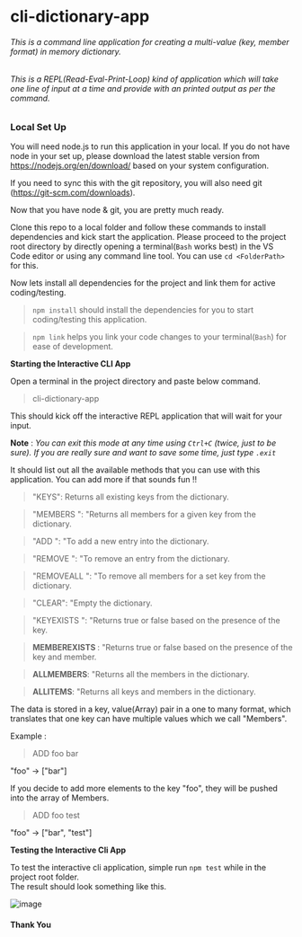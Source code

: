 # cli-dictionary-app

###### This is a command line application for creating a multi-value (key, member format) in memory dictionary.
###### This is a REPL(Read-Eval-Print-Loop) kind of application which will take one line of input at a time and provide with an printed output as per the command.

### Local Set Up

You will need node.js to run this application in your local. If you do not have node in your set up, please download the latest stable version from https://nodejs.org/en/download/ based on your system configuration.

If you need to sync this with the git repository, you will also need git (https://git-scm.com/downloads). 

Now that you have node & git, you are pretty much ready.

Clone this repo to a local folder and follow these commands to install dependencies and kick start the application.
Please proceed to the project root directory by directly opening a terminal(`Bash` works best) in the VS Code editor or using any command line tool. 
You can use `cd <FolderPath>` for this.

Now lets install all dependencies for the project and link them for active coding/testing.

> `npm install` should install the dependencies for you to start coding/testing this application.

> `npm link` helps you link your code changes to your terminal(`Bash`) for ease of development.

**Starting the Interactive CLI App**

Open a terminal in the project directory and paste below command.

> cli-dictionary-app

This should kick off the interactive REPL application that will wait for your input. 

**Note** : *You can exit this mode at any time using `Ctrl+C` (twice, just to be sure). If you are really sure and want to save some time, just type `.exit`*

It should list out all the available methods that you can use with this application. You can add more if that sounds fun !!

>"KEYS": Returns all existing keys from the dictionary.
  
>"MEMBERS <key>": "Returns all members for a given key from the dictionary.
  
>"ADD <key> <member>": "To add a new entry into the dictionary.
  
>"REMOVE <key> <member>": "To remove an entry from the dictionary.
  
>"REMOVEALL <key>": "To remove all members for a set key from the dictionary.
  
>"CLEAR": "Empty the dictionary.
  
>"KEYEXISTS <key>": "Returns true or false based on the presence of the key.
  
>**MEMBEREXISTS <key> <member>**: "Returns true or false based on the presence of the key and member.
  
>**ALLMEMBERS**: "Returns all the members in the dictionary.
  
>**ALLITEMS**: "Returns all keys and members in the dictionary.

The data is stored in a key, value(Array<String>) pair in a one to many format, which translates that one key can have multiple values which we call "Members".

Example : 

>ADD foo bar 

"foo" -> ["bar"]

If you decide to add more elements to the key "foo", they will be pushed into the array of Members.

>ADD foo test
  
"foo" -> ["bar", "test"]

**Testing the Interactive Cli App**

To test the interactive cli application, simple run `npm test` while in the project root folder.  
The result should look something like this.
  

![image](https://user-images.githubusercontent.com/20864400/150615786-abd73368-88b8-42b1-885a-38f443213c6a.png)


#### Thank You ####


  
